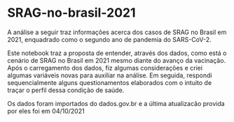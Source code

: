 # SRAG-no-brasil-2021

A análise a seguir traz informações acerca dos casos de SRAG no Brasil em 2021, enquadrado como o segundo ano de pandemia do SARS-CoV-2.

Este notebook traz a proposta de entender, através dos dados, como está o cenário de SRAG no Brasil em 2021 mesmo diante do avanço da vacinação. Após o carregamento dos dados, fiz algumas considerações e criei algumas variáveis novas para auxiliar na análise. Em seguida, respondi sequencialmente alguns questionamentos elaborados com o intuito de traçar o perfil dessa condição de saúde.

Os dados foram importados do dados.gov.br e a última atualizacão provida por eles foi em 04/10/2021
